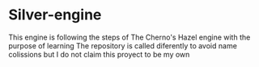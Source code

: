 # Silver-engine

This engine is following the steps of The Cherno's Hazel engine with the purpose of learning
The repository is called diferently to avoid name colissions but I do not claim this proyect to be my own
